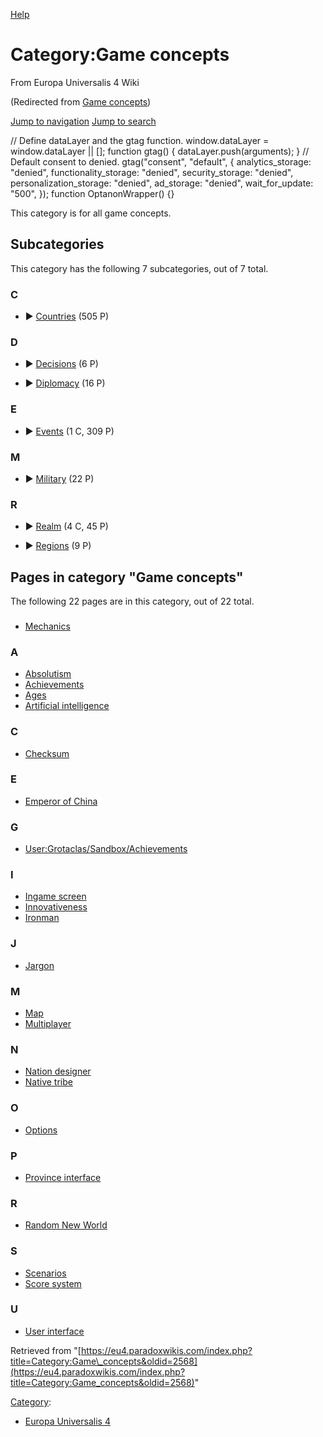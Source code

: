 [Help](https://www.mediawiki.org/wiki/Special:MyLanguage/Help:Categories)

Category:Game concepts
======================

From Europa Universalis 4 Wiki

(Redirected from [Game concepts](/index.php?title=Game_concepts&redirect=no "Game concepts"))

[Jump to navigation](#mw-sidebar-button) [Jump to search](#searchInput)

// Define dataLayer and the gtag function. window.dataLayer = window.dataLayer || \[\]; function gtag() { dataLayer.push(arguments); } // Default consent to denied. gtag("consent", "default", { analytics\_storage: "denied", functionality\_storage: "denied", security\_storage: "denied", personalization\_storage: "denied", ad\_storage: "denied", wait\_for\_update: "500", }); function OptanonWrapper() {}

This category is for all game concepts.

Subcategories
-------------

This category has the following 7 subcategories, out of 7 total.

### C

*   ► [Countries](/Category:Countries)‎ (505 P)
    

### D

*   ► [Decisions](/Category:Decisions)‎ (6 P)
    
*   ► [Diplomacy](/Category:Diplomacy)‎ (16 P)
    

### E

*   ► [Events](/Category:Events)‎ (1 C, 309 P)
    

### M

*   ► [Military](/Category:Military)‎ (22 P)
    

### R

*   ► [Realm](/Category:Realm)‎ (4 C, 45 P)
    
*   ► [Regions](/Category:Regions)‎ (9 P)
    

Pages in category "Game concepts"
---------------------------------

The following 22 pages are in this category, out of 22 total.

### #

*   [Mechanics](/Mechanics "Mechanics")

### A

*   [Absolutism](/Absolutism "Absolutism")
*   [Achievements](/Achievements "Achievements")
*   [Ages](/Ages "Ages")
*   [Artificial intelligence](/Artificial_intelligence "Artificial intelligence")

### C

*   [Checksum](/Checksum "Checksum")

### E

*   [Emperor of China](/Emperor_of_China "Emperor of China")

### G

*   [User:Grotaclas/Sandbox/Achievements](/User:Grotaclas/Sandbox/Achievements "User:Grotaclas/Sandbox/Achievements")

### I

*   [Ingame screen](/Ingame_screen "Ingame screen")
*   [Innovativeness](/Innovativeness "Innovativeness")
*   [Ironman](/Ironman "Ironman")

### J

*   [Jargon](/Jargon "Jargon")

### M

*   [Map](/Map "Map")
*   [Multiplayer](/Multiplayer "Multiplayer")

### N

*   [Nation designer](/Nation_designer "Nation designer")
*   [Native tribe](/Native_tribe "Native tribe")

### O

*   [Options](/Options "Options")

### P

*   [Province interface](/Province_interface "Province interface")

### R

*   [Random New World](/Random_New_World "Random New World")

### S

*   [Scenarios](/Scenarios "Scenarios")
*   [Score system](/Score_system "Score system")

### U

*   [User interface](/User_interface "User interface")

Retrieved from "[https://eu4.paradoxwikis.com/index.php?title=Category:Game\_concepts&oldid=2568](https://eu4.paradoxwikis.com/index.php?title=Category:Game_concepts&oldid=2568)"

[Category](/Special:Categories "Special:Categories"):

*   [Europa Universalis 4](/Category:Europa_Universalis_4 "Category:Europa Universalis 4")